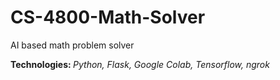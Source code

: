 # CS-4800-Math-Solver
AI based math problem solver

<b>Technologies: </b> <i>Python, Flask, Google Colab, Tensorflow, ngrok</i>
